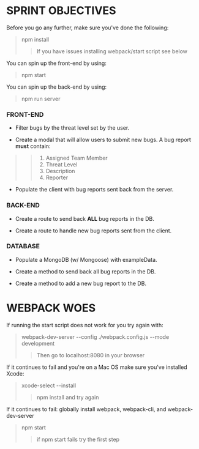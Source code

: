 # SPRINT OBJECTIVES
Before you go any further, make sure you've done the following:
> npm install
>> If you have issues installing webpack/start script see below

You can spin up the front-end by using:
> npm start

You can spin up the back-end by using:
> npm run server

### FRONT-END
- Filter bugs by the threat level set by the user.

- Create a modal that will allow users to submit new bugs. A bug report **must** contain:

>> 1. Assigned Team Member
>> 2. Threat Level
>> 3. Description
>> 4. Reporter

- Populate the client with bug reports sent back from the server.

### BACK-END
- Create a route to send back **ALL** bug reports in the DB.

- Create a route to handle new bug reports sent from the client.

### DATABASE
- Populate a MongoDB (w/ Mongoose) with exampleData.

- Create a method to send back all bug reports in the DB.

- Create a method to add a new bug report to the DB.

# WEBPACK WOES

If running the start script does not work for you try again with:
> webpack-dev-server --config ./webpack.config.js --mode development
>> Then go to localhost:8080 in your browser

If it continues to fail and you're on a Mac OS make sure you've installed Xcode:
> xcode-select --install
>> npm install and try again

If it continues to fail: globally install webpack, webpack-cli, and webpack-dev-server
> npm start
>> if npm start fails try the first step